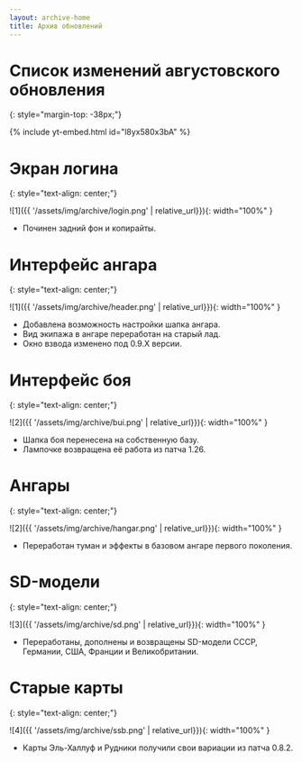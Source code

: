 ```yaml
---
layout: archive-home
title: Архив обновлений
---
```


# Список изменений августовского обновления
{: style="margin-top: -38px;"}

{% include yt-embed.html id="l8yx580x3bA" %}

# Экран логина
{: style="text-align: center;"}

![1]({{ '/assets/img/archive/login.png' | relative_url}}){: width="100%" }

- Починен задний фон и копирайты.

# Интерфейс ангара
{: style="text-align: center;"}

![1]({{ '/assets/img/archive/header.png' | relative_url}}){: width="100%" }

- Добавлена возможность настройки шапка ангара.
- Вид экипажа в ангаре переработан на старый лад.
- Окно взвода изменено под 0.9.Х версии.

# Интерфейс боя
{: style="text-align: center;"}

![2]({{ '/assets/img/archive/bui.png' | relative_url}}){: width="100%" }

- Шапка боя перенесена на собственную базу.
- Лампочке возвращена её работа из патча 1.26.

# Ангары
{: style="text-align: center;"}

![2]({{ '/assets/img/archive/hangar.png' | relative_url}}){: width="100%" }

- Переработан туман и эффекты в базовом ангаре первого поколения.

# SD-модели
{: style="text-align: center;"}

![3]({{ '/assets/img/archive/sd.png' | relative_url}}){: width="100%" }

- Переработаны, дополнены и возвращены SD-модели СССР, Германии, США, Франции и Великобритании.

# Старые карты
{: style="text-align: center;"}

![4]({{ '/assets/img/archive/ssb.png' | relative_url}}){: width="100%" }

- Карты Эль-Халлуф и Рудники получили свои вариации из патча 0.8.2.